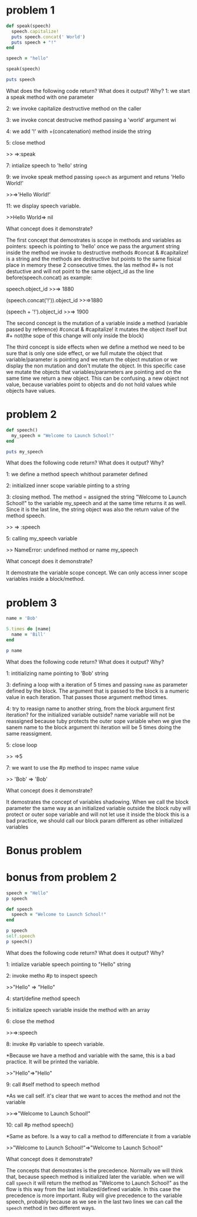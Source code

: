 # problem 1

```ruby
def speak(speech)
  speech.capitalize!
  puts speech.concat(' World')
  puts speech + "!"
end

speech = "hello"

speak(speech)

puts speech
```
What does the following code return? What does it output? Why?
1: we start a speak method with one parameter

2: we invoke capitalize destructive method on the caller

3: we invoke concat destrucive method passing a 'world' argument wi

4: we add '!' with +(concatenation) method inside the string

5: close method

\>> =>:speak

7: intialize speech to 'hello' string


9: we invoke speak method passing `speech` as argument and retuns 'Hello World!'

\>>=>'Hello World!'

11: we display speech variable.

\>>Hello World=> nil

What concept does it demonstrate?

The first concept that demostrates is scope in methods and variables as pointers:
speech is pointing to 'hello'
once we pass the argument string inside the method we invoke to destructive methods
#concat & #capitalize! is a string and the methods are destructive
but points to the same fisical place in memory these 2 consecutive times.
the las method #+ is not destuctive and will not point to the same object_id as the line before(speech.concat)
as example:

speech.object_id
\>>=> 1880

(speech.concat('!')).object_id
\>>=>1880

(speech + '!').object_id
\>>=> 1900


The second concept is the mutation of a variable inside a method (variable passed by reference)
#concat & #capitalize! it mutates the object itself but #+ not(the sope of this change will only inside the block)

The third concept is side effects
when we define a method we need to be sure that is only one side effect, or we full mutate the object that variable/parameter is pointing and we return the object mutation or we display the non mutation and don't mutate the object.
In this specific case we mutate the objects that variables/parameters are pointing and on the same time we return a new object. This can be confusing.
a new object not value, because variables point to objects and do not hold values while objects have values.


# problem 2

```ruby
def speech()
  my_speech = "Welcome to Launch School!"
end

puts my_speech
```

What does the following code return? What does it output? Why?

1: we define a method speech whithout parameter defined

2: initialized inner scope variable pinting to a string

3: closing method. The method = assigned the string "Welcome to Launch School!" to the variable my_speech and at the same time returns it as well. Since it is the last line, the string object was also the return value of the method speech.

\>> => :speech

5: calling my_speech variable

\>> NameError: undefined method or name my_speech

What concept does it demonstrate?

It demostrate the variable scope concept.
We can only access inner scope variables inside a block/method.



# problem 3
```ruby
name = 'Bob'

5.times do |name|
  name = 'Bill'
end

p name
```

What does the following code return? What does it output? Why?

1: intitializing name pointing to 'Bob' string

3: defining a loop with a iteration of 5 times and passing `name` as parameter defined by the block. The argument that is passed to the block is a numeric value in each iteration. That passes those argument method times.

4: try to reasign name to another string, from the block argument first iteration?
for the initialized variable outside? name variable will not be reassigned because
tuby protects the outer sope variable when we give the sanem name to the block argument
thi iteration will be 5 times doing the same reassigment.

5: close loop

\>> =>5

7: we want to use the #p method to inspec name value

\>> 'Bob' => 'Bob'

What concept does it demonstrate?

It demostrates the concept of variables shadowing.
When we call the block parameter the same way as an initialized variable outside the block
ruby will protect or outer sope variable and will not let use it inside the block
this is a bad practice, we should call our block param different as other initialized variables



# Bonus problem

# bonus from problem 2
```ruby
speech = "Hello"
p speech

def speech
  speech = "Welcome to Launch School!"
end

p speech
self.speech
p speech()
```
What does the following code return? What does it output? Why?

1: intialize variable speech pointing to "Hello" string

2: invoke metho #p to inspect speech

\>>"Hello" => "Hello"

4: start/define method speech

5: initialize speech variable inside the method with an array

6: close the method

\>>=>:speech

8: invoke #p variable to speech variable.

*Because we have a method and variable with the same, this is a bad practice. It will be printed the variable.

\>>"Hello"=>"Hello"

9: call #self method to speech method

*As we call self. it's clear that we want to acces the method and not the variable

\>>=>"Welcome to Launch School!"

10: call #p method speech()

*Same as before. Is a way to call a method to differenciate it from a variable

\>>"Welcome to Launch School!"=>"Welcome to Launch School!"


What concept does it demonstrate?

The concepts that demostrates is the precedence.
Normally we will think that, because speech method is initialized later the variable. when we will call
`speech` it will return the method as "Welcome to Launch School!" as the flow is this way from the last
initialized/defined variable.
In this case the precedence is more important. Ruby will give precedence to the variable speech,
probably because as we see in the last two lines we can call the `speech` method in two different ways.
